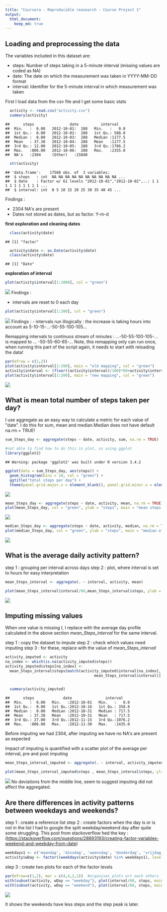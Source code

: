 ```yaml
---
title: "Coursera - Reproducible reasearch - Course Project 1"
output:
  html_document:
    keep_md: true
---
```




## Loading and preprocessing the data

The variables included in this dataset are:  
  - steps: Number of steps taking in a 5-minute interval (missing values are coded as NA)    
  - date: The date on which the measurement was taken in YYYY-MM-DD format     
  - interval: Identifier for the 5-minute interval in which measurement was taken    

First I load data from the csv file and I get some basic stats  


```r
  activity <- read.csv("activity.csv")
  summary(activity)
```

```
##      steps                date          interval     
##  Min.   :  0.00   2012-10-01:  288   Min.   :   0.0  
##  1st Qu.:  0.00   2012-10-02:  288   1st Qu.: 588.8  
##  Median :  0.00   2012-10-03:  288   Median :1177.5  
##  Mean   : 37.38   2012-10-04:  288   Mean   :1177.5  
##  3rd Qu.: 12.00   2012-10-05:  288   3rd Qu.:1766.2  
##  Max.   :806.00   2012-10-06:  288   Max.   :2355.0  
##  NA's   :2304     (Other)   :15840
```

```r
  str(activity)
```

```
## 'data.frame':	17568 obs. of  3 variables:
##  $ steps   : int  NA NA NA NA NA NA NA NA NA NA ...
##  $ date    : Factor w/ 61 levels "2012-10-01","2012-10-02",..: 1 1 1 1 1 1 1 1 1 1 ...
##  $ interval: int  0 5 10 15 20 25 30 35 40 45 ...
```

Findings :   
- 2304 NA's are present  
- Dates not stored as dates, but as factor. Y-m-d  

**first exploration and cleaning dates**


```r
  class(activity$date)
```

```
## [1] "factor"
```

```r
  activity$date <- as.Date(activity$date)
  class(activity$date)
```

```
## [1] "Date"
```

**exploration of interval**

```r
plot(activity$interval[1:2000], col = "green")
```

![](PA1_template_files/figure-html/unnamed-chunk-1-1.png)<!-- -->
Findings :
- intervals are reset to 0 each day


```r
plot(activity$interval[1:200], col = "green")
```

![](PA1_template_files/figure-html/unnamed-chunk-2-1.png)<!-- -->
Findings : - intervals run illogically : the increase is taking hours into account as 5-10-15-...-50-55-100-105... 

Remapping intervals to continuos stream of minutes : ...-50-55-100-105-... is mapped to ... -50-55-60-65-... Note, this remapping only can run once, when running this part of the script again, it needs to start with reloading the data!

```r
par(mfrow = c(1,2))
plot(activity$interval[1:200], main = "old mapping", col = "green")
activity$interval <- (floor((activity$interval)/100)*60+activity$interval-floor((activity$interval)/100)*100)
plot(activity$interval[1:200], main = "new mapping", col = "green")
```

![](PA1_template_files/figure-html/prep_interval-1.png)<!-- -->

## What is mean total number of steps taken per day?

I use aggregate as an easy way to calculate a metric for each value of "date".
I do this for sum, mean and median.Median does not have default na.rm = TRUE!


```r
sum_Steps_day <- aggregate(steps ~ date, activity, sum, na.rm = TRUE)

#not able to find how to do this in plot, so using ggplot
library(ggplot2)
```

```
## Warning: package 'ggplot2' was built under R version 3.4.2
```

```r
ggplot(data = sum_Steps_day, aes(steps)) + 
  geom_histogram(bins = 10, col = "green") +
  ggtitle("total steps per day") +
  theme(panel.grid.major.x = element_blank(), panel.grid.minor.x = element_blank())
```

![](PA1_template_files/figure-html/mean_steps_day-1.png)<!-- -->

```r
mean_Steps_day <- aggregate(steps ~ date, activity, mean, na.rm = TRUE)
plot(mean_Steps_day, col = "green", ylab = "steps", main = "mean steps per day")
```

![](PA1_template_files/figure-html/mean_steps_day-2.png)<!-- -->

```r
median_Steps_day <- aggregate(steps ~ date, activity, median, na.rm = TRUE)
plot(median_Steps_day, col = "green", ylab = "steps", main = "median of steps per day")
```

![](PA1_template_files/figure-html/mean_steps_day-3.png)<!-- -->

## What is the average daily activity pattern?

step 1 : grouping per interval across days
step 2 : plot, where interval is set to hours for easy interpretation


```r
mean_Steps_interval <- aggregate(. ~ interval, activity, mean)

plot(mean_Steps_interval$interval/60,mean_Steps_interval$steps, ylab = "steps", xlab = "hour of the day", main = "average steps per 5min interval through the day" )
```

![](PA1_template_files/figure-html/daily_act-1.png)<!-- -->


## Imputing missing values

When one value is missing I, I replace with the average day profile calculated in the above section *mean_Steps_interval* for the same interval.

step 1 : copy the dataset to impute
step 2 : check which values need imputing
step 3 : for these, replace with the value of *mean_Steps_interval*

```r
activity_imputed <- activity
na_index <- which(is.na(activity_imputed$steps))
activity_imputed$steps[na_index] <- 
  mean_Steps_interval$steps[match(activity_imputed$interval[na_index], 
                                        mean_Steps_interval$interval)]


  summary(activity_imputed)
```

```
##      steps             date               interval     
##  Min.   :  0.00   Min.   :2012-10-01   Min.   :   0.0  
##  1st Qu.:  0.00   1st Qu.:2012-10-16   1st Qu.: 358.8  
##  Median :  0.00   Median :2012-10-31   Median : 717.5  
##  Mean   : 37.38   Mean   :2012-10-31   Mean   : 717.5  
##  3rd Qu.: 27.00   3rd Qu.:2012-11-15   3rd Qu.:1076.2  
##  Max.   :806.00   Max.   :2012-11-30   Max.   :1435.0
```
Before imputing we had 2304, after imputing we have no NA's are present as expected

Impact of imputing is quantified with a scatter plot of the average per interval, pre and post imputing

```r
mean_Steps_interval_imputed <- aggregate(. ~ interval, activity_imputed, mean)

plot(mean_Steps_interval_imputed$steps , mean_Steps_interval$steps, ylab = "original", xlab = "imputed", main = "steps - impact imputing" )
```

![](PA1_template_files/figure-html/unnamed-chunk-4-1.png)<!-- -->
No deviations from the middle line, seem to suggest imputing did not affect the aggregated.

## Are there differences in activity patterns between weekdays and weekends?

step 1 : create a reference list
step 2 : create factors when the day is  or is not in the list
I had to google the split weekday/weekend day after quite some struggling. This post from stackoverflow hed the key : (https://stackoverflow.com/questions/28893193/creating-factor-variables-weekend-and-weekday-from-date)


```r
weekdays1 <- c('maandag', 'dinsdag', 'woensdag', 'donderdag', 'vrijdag')
activity$wDay <- factor((weekdays(activity$date) %in% weekdays1), levels=c(FALSE, TRUE), labels=c('weekend', 'weekday')) 
```


step 3 : create two plots for each of the factor levels

```r
par(mfrow=c(1,2), mar = c(4,4,2,1))  #organises plots wrt each others
with(subset(activity, wDay == "weekday"), plot(interval/60, steps, main = "weekday", xlab = "interval (h)"))
with(subset(activity, wDay == "weekend"), plot(interval/60, steps, main = "weekend", xlab = "interval (h)"))
```

![](PA1_template_files/figure-html/unnamed-chunk-6-1.png)<!-- -->

It shows the weekends have less steps and the step peak is later.
